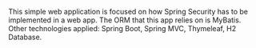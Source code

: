 This simple web application is focused on how Spring Security has to be implemented in a web app. The ORM that this app relies on is MyBatis.
Other technologies applied: Spring Boot, Spring MVC, Thymeleaf, H2 Database.
